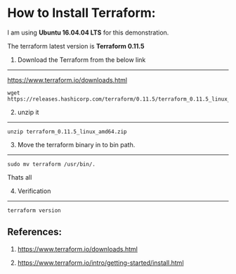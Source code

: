 How to Install Terraform:
=========================

I am using **Ubuntu 16.04.04 LTS** for this demonstration.


The terraform latest version is **Terraform 0.11.5**


1) Download the Terraform from the below link
----------------------------------------------

https://www.terraform.io/downloads.html


```
wget https://releases.hashicorp.com/terraform/0.11.5/terraform_0.11.5_linux_amd64.zip
```


2) unzip it
-----------------------

```
unzip terraform_0.11.5_linux_amd64.zip
```

3) Move the terraform binary in to bin path.
----------------------------------------------

```
sudo mv terraform /usr/bin/.
```

Thats all


4) Verification
-----------------------

```
terraform version
```


References:
-------------

1. https://www.terraform.io/downloads.html

2. https://www.terraform.io/intro/getting-started/install.html
